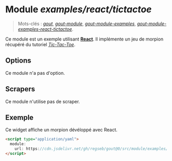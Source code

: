 # Module _examples/react/tictactoe_

> Mots-clés :
> [_gout_](https://github.com/search?q=_gout_+language%3AMarkdown&type=Code&l=Markdown),
> [_gout-module_](https://github.com/search?q=_gout-module_+language%3AMarkdown&type=Code&l=Markdown),
> [_gout-module-examples_](https://github.com/search?q=_gout-module-examples_+language%3AMarkdown&type=Code&l=Markdown),
> [_gout-module-examples-react-tictactoe_](https://github.com/search?q=_gout-module-examples-react-tictactoe_+language%3AMarkdown&type=Code&l=Markdown).

Ce module est un exemple utilisant **[React](https://react.dev/)**. Il
implémente un jeu de morpion récupéré du tutoriel
[_Tic-Tac-Toe_](https://react.dev/learn/tutorial-tic-tac-toe).

## Options

Ce module n'a pas d'option.

## Scrapers

Ce module n'utilise pas de scraper.

## Exemple

Ce widget affiche un morpion dévéloppé avec React.

```html
<script type="application/yaml">
  module:
    url: https://cdn.jsdelivr.net/gh/regseb/gout@0/src/module/examples/react/tictactoe/tictactoe.js
</script>
```
